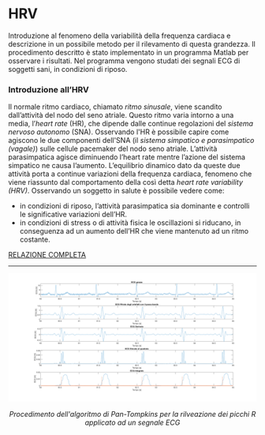 # HRV
Introduzione al fenomeno della variabilità della frequenza cardiaca e descrizione in un possibile metodo per il rilevamento di questa grandezza.
Il procedimento descritto è stato implementato in un programma Matlab per osservare i risultati. Nel programma vengono studati dei segnali ECG di soggetti sani, in condizioni di riposo.

### Introduzione all’HRV
Il normale ritmo cardiaco, chiamato *ritmo sinusale*, viene scandito dall’attività del nodo del seno atriale. Questo
ritmo varia intorno a una media, l’*heart rate* (HR), che dipende dalle continue regolazioni del *sistema nervoso
autonomo* (SNA). Osservando l'HR è possibile capire come agiscono le due componenti dell'SNA (il *sistema simpatico e
parasimpatico (vagale)*) sulle cellule pacemaker del nodo seno atriale. L’attività parasimpatica agisce diminuendo
l’heart rate mentre l’azione del sistema simpatico ne causa l’aumento. L’equilibrio dinamico dato da queste due
attività porta a continue variazioni della frequenza cardiaca, fenomeno che viene riassunto dal comportamento della così detta *heart rate variability
(HRV)*.
Osservando un soggetto in salute è possibile vedere come:
 - in condizioni di riposo, l’attività parasimpatica sia dominante e controlli le significative variazioni dell’HR.
 - in condizioni di stress o di attività fisica le oscillazioni si riducano, in conseguenza ad un aumento dell’HR che viene mantenuto ad un ritmo costante.

[RELAZIONE COMPLETA](/Studio%20HRV%20(report%20fallimentare).pdf)

_________________________________________________________________________________________________________________________________________________________


![Image1](/Grafici/PanTompkins.png)
*<div align="center">Procedimento dell'algoritmo di Pan-Tompkins per la rilveazione dei picchi R applicato ad un segnale ECG</div>*                                                  
